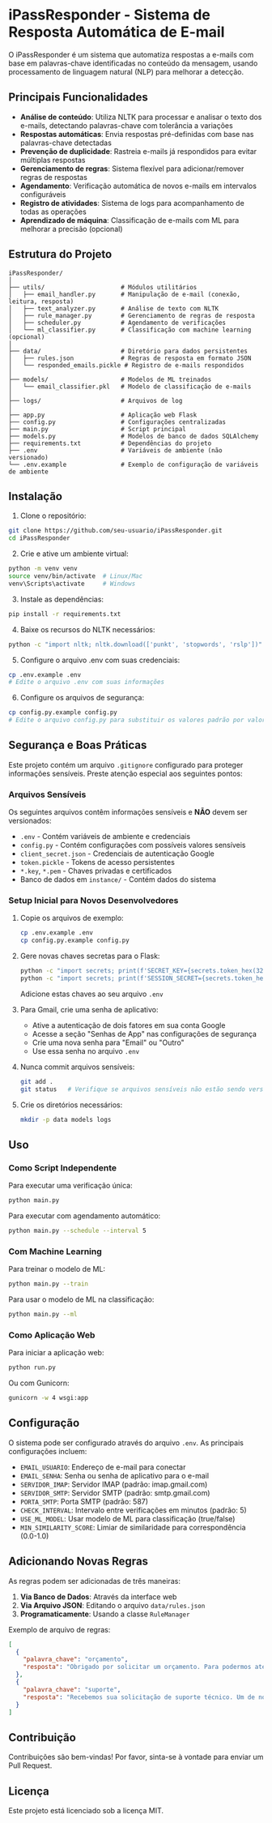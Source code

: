 # iPassResponder - Sistema de Resposta Automática de E-mail

O iPassResponder é um sistema que automatiza respostas a e-mails com base em palavras-chave identificadas no conteúdo da mensagem, usando processamento de linguagem natural (NLP) para melhorar a detecção.

## Principais Funcionalidades

- **Análise de conteúdo**: Utiliza NLTK para processar e analisar o texto dos e-mails, detectando palavras-chave com tolerância a variações
- **Respostas automáticas**: Envia respostas pré-definidas com base nas palavras-chave detectadas
- **Prevenção de duplicidade**: Rastreia e-mails já respondidos para evitar múltiplas respostas
- **Gerenciamento de regras**: Sistema flexível para adicionar/remover regras de respostas
- **Agendamento**: Verificação automática de novos e-mails em intervalos configuráveis
- **Registro de atividades**: Sistema de logs para acompanhamento de todas as operações
- **Aprendizado de máquina**: Classificação de e-mails com ML para melhorar a precisão (opcional)

## Estrutura do Projeto

```
iPassResponder/
│
├── utils/                     # Módulos utilitários
│   ├── email_handler.py       # Manipulação de e-mail (conexão, leitura, resposta)
│   ├── text_analyzer.py       # Análise de texto com NLTK
│   ├── rule_manager.py        # Gerenciamento de regras de resposta
│   ├── scheduler.py           # Agendamento de verificações
│   └── ml_classifier.py       # Classificação com machine learning (opcional)
│
├── data/                      # Diretório para dados persistentes
│   ├── rules.json             # Regras de resposta em formato JSON
│   └── responded_emails.pickle # Registro de e-mails respondidos
│
├── models/                    # Modelos de ML treinados
│   └── email_classifier.pkl   # Modelo de classificação de e-mails
│
├── logs/                      # Arquivos de log
│
├── app.py                     # Aplicação web Flask
├── config.py                  # Configurações centralizadas
├── main.py                    # Script principal
├── models.py                  # Modelos de banco de dados SQLAlchemy
├── requirements.txt           # Dependências do projeto
├── .env                       # Variáveis de ambiente (não versionado)
└── .env.example               # Exemplo de configuração de variáveis de ambiente
```

## Instalação

1. Clone o repositório:
```bash
git clone https://github.com/seu-usuario/iPassResponder.git
cd iPassResponder
```

2. Crie e ative um ambiente virtual:
```bash
python -m venv venv
source venv/bin/activate  # Linux/Mac
venv\Scripts\activate     # Windows
```

3. Instale as dependências:
```bash
pip install -r requirements.txt
```

4. Baixe os recursos do NLTK necessários:
```bash
python -c "import nltk; nltk.download(['punkt', 'stopwords', 'rslp'])"
```

5. Configure o arquivo .env com suas credenciais:
```bash
cp .env.example .env
# Edite o arquivo .env com suas informações
```

6. Configure os arquivos de segurança:
```bash
cp config.py.example config.py
# Edite o arquivo config.py para substituir os valores padrão por valores seguros
```

## Segurança e Boas Práticas

Este projeto contém um arquivo `.gitignore` configurado para proteger informações sensíveis. Preste atenção especial aos seguintes pontos:

### Arquivos Sensíveis

Os seguintes arquivos contêm informações sensíveis e **NÃO** devem ser versionados:

- `.env` - Contém variáveis de ambiente e credenciais
- `config.py` - Contém configurações com possíveis valores sensíveis
- `client_secret.json` - Credenciais de autenticação Google
- `token.pickle` - Tokens de acesso persistentes
- `*.key`, `*.pem` - Chaves privadas e certificados
- Banco de dados em `instance/` - Contém dados do sistema

### Setup Inicial para Novos Desenvolvedores

1. Copie os arquivos de exemplo:
   ```bash
   cp .env.example .env
   cp config.py.example config.py
   ```

2. Gere novas chaves secretas para o Flask:
   ```bash
   python -c "import secrets; print(f'SECRET_KEY={secrets.token_hex(32)}')"
   python -c "import secrets; print(f'SESSION_SECRET={secrets.token_hex(32)}')"
   ```
   Adicione estas chaves ao seu arquivo `.env`

3. Para Gmail, crie uma senha de aplicativo:
   - Ative a autenticação de dois fatores em sua conta Google
   - Acesse a seção "Senhas de App" nas configurações de segurança
   - Crie uma nova senha para "Email" ou "Outro"
   - Use essa senha no arquivo `.env`

4. Nunca commit arquivos sensíveis:
   ```bash
   git add .
   git status   # Verifique se arquivos sensíveis não estão sendo versionados
   ```

5. Crie os diretórios necessários:
   ```bash
   mkdir -p data models logs
   ```

## Uso

### Como Script Independente

Para executar uma verificação única:
```bash
python main.py
```

Para executar com agendamento automático:
```bash
python main.py --schedule --interval 5
```

### Com Machine Learning

Para treinar o modelo de ML:
```bash
python main.py --train
```

Para usar o modelo de ML na classificação:
```bash
python main.py --ml
```

### Como Aplicação Web

Para iniciar a aplicação web:
```bash
python run.py
```

Ou com Gunicorn:
```bash
gunicorn -w 4 wsgi:app
```

## Configuração

O sistema pode ser configurado através do arquivo `.env`. As principais configurações incluem:

- `EMAIL_USUARIO`: Endereço de e-mail para conectar
- `EMAIL_SENHA`: Senha ou senha de aplicativo para o e-mail
- `SERVIDOR_IMAP`: Servidor IMAP (padrão: imap.gmail.com)
- `SERVIDOR_SMTP`: Servidor SMTP (padrão: smtp.gmail.com)
- `PORTA_SMTP`: Porta SMTP (padrão: 587)
- `CHECK_INTERVAL`: Intervalo entre verificações em minutos (padrão: 5)
- `USE_ML_MODEL`: Usar modelo de ML para classificação (true/false)
- `MIN_SIMILARITY_SCORE`: Limiar de similaridade para correspondência (0.0-1.0)

## Adicionando Novas Regras

As regras podem ser adicionadas de três maneiras:

1. **Via Banco de Dados**: Através da interface web
2. **Via Arquivo JSON**: Editando o arquivo `data/rules.json`
3. **Programaticamente**: Usando a classe `RuleManager`

Exemplo de arquivo de regras:
```json
[
  {
    "palavra_chave": "orçamento",
    "resposta": "Obrigado por solicitar um orçamento. Para podermos atendê-lo melhor, precisamos das seguintes informações..."
  },
  {
    "palavra_chave": "suporte",
    "resposta": "Recebemos sua solicitação de suporte técnico. Um de nossos especialistas irá analisar seu caso em breve..."
  }
]
```

## Contribuição

Contribuições são bem-vindas! Por favor, sinta-se à vontade para enviar um Pull Request.

## Licença

Este projeto está licenciado sob a licença MIT.